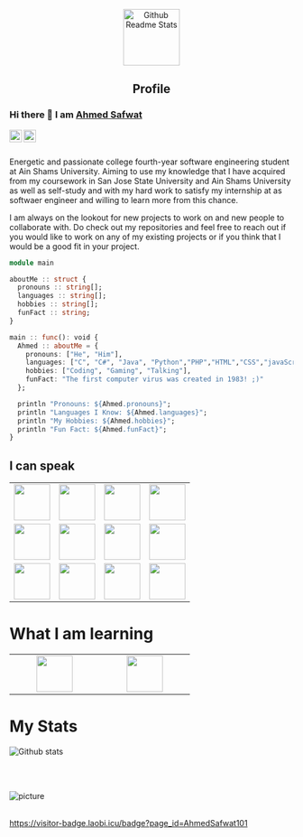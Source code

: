  <p align="center">
 <img width="100px" src="https://res.cloudinary.com/anuraghazra/image/upload/v1594908242/logo_ccswme.svg" align="center" alt="Github Readme Stats" />
 <h2 align="center">Profile</h2>
</p>

### Hi there 👋 I am [Ahmed Safwat](https://github.com/Ahmedsafwat101)

<a href="https://www.linkedin.com/in/ahmedsafwat101/">
  <img align="left" alt="Ahmed's LinkdeIN" width="22px" src="https://cdn.worldvectorlogo.com/logos/linkedin-icon-2.svg" />
</a>
<a href="https://leetcode.com/ahmedsafwat172/">
  <img align="left" alt="Ahmed's Leetcode" width="22px" src="https://cdn.jsdelivr.net/npm/simple-icons@v3/icons/leetcode.svg" />
</a>

<br />
<br />
<!--
**AhmedSafwta101** is a ✨ _special_ ✨ repository because its `README.md` (this file) appears on your GitHub profile.
-->

<div>
 <p>

Energetic and passionate college fourth-year software engineering student at Ain Shams University. Aiming to use my knowledge that I have acquired from my coursework in San Jose State University and Ain Shams University as well as self-study and with my hard work to satisfy my internship at as softwaer engineer and willing to learn more from this chance. 

I am always on the lookout for new projects to work on and new people to collaborate with. Do check out my repositories and feel free to reach out if you would like to work on any of my existing projects or if you think that I would be a good fit in your project.

</h4>
</div>

```julia
module main

aboutMe :: struct {
  pronouns :: string[];
  languages :: string[];
  hobbies :: string[];
  funFact :: string;
}

main :: func(): void {
  Ahmed :: aboutMe = {
    pronouns: ["He", "Him"],
    languages: ["C", "C#", "Java", "Python","PHP","HTML","CSS","javaScript"],
    hobbies: ["Coding", "Gaming", "Talking"],
    funFact: "The first computer virus was created in 1983! ;)"
  };

  println "Pronouns: ${Ahmed.pronouns}";
  println "Languages I Know: ${Ahmed.languages}";
  println "My Hobbies: ${Ahmed.hobbies}";
  println "Fun Fact: ${Ahmed.funFact}";
}
```

## I can speak

<table>
  <tbody>
    <tr valign="top">
      <td width="25%" align="center">
        <img height="64px" src="https://cdn.svgporn.com/logos/c.svg">
      </td>
      <td width="25%" align="center">
        <img height="64px" src="https://cdn.svgporn.com/logos/c-sharp.svg">
      </td>
      <td width="25%" align="center">
        <img height="64px" src="https://cdn.svgporn.com/logos/java.svg">
      </td>
      <td width="25%" align="center">
        <img height="64px" src="https://cdn.svgporn.com/logos/python.svg">
      </td>
    </tr>
    <tr valign="top">
      <td width="25%" align="center">
        <img height="64px"  src="https://cdn.worldvectorlogo.com/logos/adobe-xd.svg">
      </td>
      <td width="25%" align="center">
        <img height="64px" src="https://cdn.svgporn.com/logos/git-icon.svg">
      </td>
      <td width="25%" align="center">
        <img height="64px" src="https://cdn.svgporn.com/logos/visual-studio-code.svg">
      </td>
        <td width="25%" align="center">
        <img height="64px" src="https://cdn.worldvectorlogo.com/logos/android-logomark.svg">
      </td>
       <tr valign="top">
      <td width="25%" align="center">
        <img height="64px"  src="https://cdn.worldvectorlogo.com/logos/php.svg">
      </td>
      <td width="25%" align="center">
        <img height="64px"  src="https://cdn.worldvectorlogo.com/logos/javascript-1.svg">
      </td>  
       <td width="25=%" align="center">
        <img height="64px"  src="https://cdn.worldvectorlogo.com/logos/html-5.svg">
      </td>
      <td width="25%" align="center">
        <img height="64px"  src="https://cdn.worldvectorlogo.com/logos/css-3.svg">
      </td>  
    </tr>
  </tbody>
</table>

# What I am learning 
<table>
  <tbody>
    <tr valign="top">
      <td width="25%" align="center">
        <img height="64px" src="https://cdn.worldvectorlogo.com/logos/react-2.svg">
      </td>
      <td width="25%" align="center">
        <img height="64px" src="https://cdn.worldvectorlogo.com/logos/android-logomark.svg">
      </td>
    </tr>
  </tbody>
</table>

# My Stats

![Github stats](https://github-readme-stats.vercel.app/api?username=Ahmedsafwat101&show_icons=true&hide_border=true)

<br />
<br />

![picture](https://raw.githubusercontent.com/saadeghi/saadeghi/master/dino.gif)
<br />
<br />

https://visitor-badge.laobi.icu/badge?page_id=AhmedSafwat101
